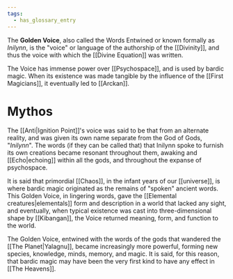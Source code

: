 ```yaml
---
tags:
  - has_glossary_entry
---
```


The **Golden Voice**, also called the Words Entwined or known formally as *Inilynn*, is the "voice" or language of the authorship of the [[Divinity]], and thus the voice with which the [[Divine Equation]] was written. 

The Voice has immense power over [[Psychospace]], and is used by bardic magic. When its existence was made tangible by the influence of the [[First Magicians]], it eventually led to [[Arckan]].

# Mythos
The [[Anti|Ignition Point]]'s voice was said to be that from an alternate reality, and was given its own name separate from the God of Gods, "*Inilynn*". The words (if they can be called that) that Inilynn spoke to furnish its own creations became resonant throughout them, awaking and [[Echo|echoing]] within all the gods, and throughout the expanse of psychospace.

It is said that primordial [[Chaos]], in the infant years of our [[universe]], is where bardic magic originated as the remains of "spoken" ancient words. This Golden Voice, in lingering words, gave the [[Elemental creatures|elementals]] form and description in a world that lacked any sight, and eventually, when typical existence was cast into three-dimensional shape by [[Kibangan]], the Voice returned meaning, form, and function to the world.

The Golden Voice, entwined with the words of the gods that wandered the [[The Planet|Yalagnu]], became increasingly more powerful, forming new species, knowledge, minds, memory, and magic. It is said, for this reason, that bardic magic may have been the very first kind to have any effect in [[The Heavens]].